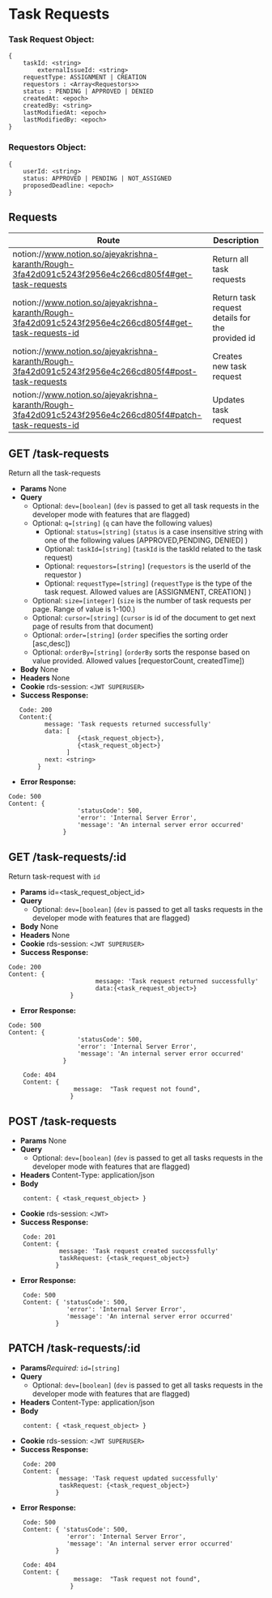 # Task Requests

### Task Request Object:

```
{
    taskId: <string>
		externalIssueId: <string>
    requestType: ASSIGNMENT | CREATION
    requestors : <Array<Requestors>>
    status : PENDING | APPROVED | DENIED
    createdAt: <epoch>
    createdBy: <string>
    lastModifiedAt: <epoch>
    lastModifiedBy: <epoch>
}

```

### Requestors Object:

```
{
	userId: <string>
	status: APPROVED | PENDING | NOT_ASSIGNED
	proposedDeadline: <epoch>
}

```

## **Requests**

| Route | Description |
| --- | --- |
| notion://www.notion.so/ajeyakrishna-karanth/Rough-3fa42d091c5243f2956e4c266cd805f4#get-task-requests | Return all task requests |
| notion://www.notion.so/ajeyakrishna-karanth/Rough-3fa42d091c5243f2956e4c266cd805f4#get-task-requests-id | Return task request details for the provided id |
| notion://www.notion.so/ajeyakrishna-karanth/Rough-3fa42d091c5243f2956e4c266cd805f4#post-task-requests | Creates new task request |
| notion://www.notion.so/ajeyakrishna-karanth/Rough-3fa42d091c5243f2956e4c266cd805f4#patch-task-requests-id | Updates task request |

## **GET /task-requests**

Return all the task-requests

- **Params**
None
- **Query**
    - Optional: `dev=[boolean]` (`dev` is passed to get all task requests in the developer mode with features that are flagged)
    - Optional: `q=[string]` (`q` can have the following values)
        - Optional: `status=[string]` (`status` is a case insensitive string with one of the following values [APPROVED,PENDING, DENIED] )
        - Optional: `taskId=[string]` (`taskId` is the taskId related to the task request)
        - Optional: `requestors=[string]` (`requestors` is the userId of the requestor )
        - Optional: `requestType=[string]` (`requestType` is the type of the task request. Allowed values are [ASSIGNMENT, CREATION] )
    - Optional: `size=[integer]` (`size` is the number of task requests per page. Range of value is 1-100.)
    - Optional: `cursor=[string]` (`cursor` is id of the document to get next page of results from that document)
    - Optional: `order=[string]` (`order` specifies the sorting order [asc,desc])
    - Optional: `orderBy=[string]` (`orderBy` sorts the response based on value provided. Allowed values [requestorCount, createdTime])
- **Body**
None
- **Headers**
None
- **Cookie**
rds-session: `<JWT SUPERUSER>`
- **Success Response:**

```
   Code: 200
   Content:{
   		  message: 'Task requests returned successfully'
   		  data: [
   		           {<task_request_object>},
   		           {<task_request_object>}
   		        ]
   		  next: <string>
   		}

```

- **Error Response:**

```
Code: 500
Content: {
				   'statusCode': 500,
				   'error': 'Internal Server Error',
				   'message': 'An internal server error occurred'
			   }
```

## **GET /task-requests/:id**

Return task-request with `id`

- **Params**
id=<task_request_object_id>
- **Query**
    - Optional: `dev=[boolean]` (`dev` is passed to get all tasks requests in the developer mode with features that are flagged)
- **Body**
None
- **Headers**
None
- **Cookie**
rds-session: `<JWT SUPERUSER>`
- **Success Response:**

```
Code: 200
Content: {
						message: 'Task request returned successfully'
						data:{<task_request_object>}
				 }

```

- **Error Response:**

```
Code: 500
Content: {
				   'statusCode': 500,
				   'error': 'Internal Server Error',
				   'message': 'An internal server error occurred'
			   }

```

```
	Code: 404
	Content: {
			      message:  "Task request not found",
			     }

```

## **POST /task-requests**

- **Params**
None
- **Query**
    - Optional: `dev=[boolean]` (`dev` is passed to get all tasks requests in the developer mode with features that are flagged)
- **Headers**
Content-Type: application/json
- **Body**

```
	content: { <task_request_object> }

```

- **Cookie**
rds-session: `<JWT>`
- **Success Response:**

```
	Code: 201
	Content: {
			  message: 'Task request created successfully'
			  taskRequest: {<task_request_object>}
			 }

```

- **Error Response:**

```
    Code: 500
	Content: { 'statusCode': 500,
				'error': 'Internal Server Error',
				'message': 'An internal server error occurred'
			 }

```

## **PATCH /task-requests/:id**

- **Params***Required:* `id=[string]`
- **Query**
    - Optional: `dev=[boolean]` (`dev` is passed to get all tasks requests in the developer mode with features that are flagged)
- **Headers**
Content-Type: application/json
- **Body**

```
	content: { <task_request_object> }

```

- **Cookie**
rds-session: `<JWT SUPERUSER>`
- **Success Response:**

```
	Code: 200
	Content: {
			  message: 'Task request updated successfully'
			  taskRequest: {<task_request_object>}
			 }

```

- **Error Response:**

```
    Code: 500
	Content: { 'statusCode': 500,
				'error': 'Internal Server Error',
				'message': 'An internal server error occurred'
			 }

```

```
	Code: 404
	Content: {
			      message:  "Task request not found",
			     }

```